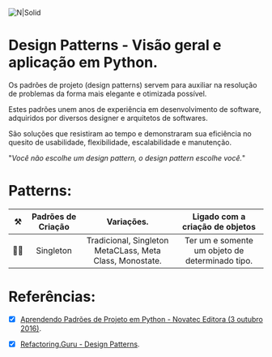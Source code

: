 ![N|Solid](https://i.imgur.com/1v4cCJt.jpg)

# Design Patterns - Visão geral e aplicação em Python.
Os padrões de projeto (design patterns) servem para auxiliar na resolução de problemas da forma mais elegante e otimizada possível.
 
Estes padrões unem anos de experiência em desenvolvimento de software, adquiridos por diversos designer e arquitetos de softwares. 

São soluções que resistiram ao tempo e demonstraram sua eficiência no quesito de usabilidade, flexibilidade, escalabilidade e manutenção.

"*Você não escolhe um design pattern, o design pattern escolhe você.*"

# Patterns:


|   ⚒️ |     Padrões de Criação      |    Variações.  |    Ligado com a criação de objetos  |
|:----------:|:-------------:|:------:|:------:|
|☝🏻|   Singleton | Tradicional, Singleton MetaCLass, Meta Class, Monostate. |   Ter um e somente um objeto de determinado tipo. |


# Referências:

- [x] [Aprendendo Padrões de Projeto em Python -  Novatec Editora (3 outubro 2016)](https://www.amazon.com.br/Aprendendo-Padr%C3%B5es-Projeto-Python-Arquitetura/dp/8575225235/ref=sr_1_6?__mk_pt_BR=%C3%85M%C3%85%C5%BD%C3%95%C3%91&dchild=1&keywords=python+design&qid=1600208608&sr=8-6).

- [x] [Refactoring.Guru - Design Patterns](https://refactoring.guru/pt-br/design-patterns).

